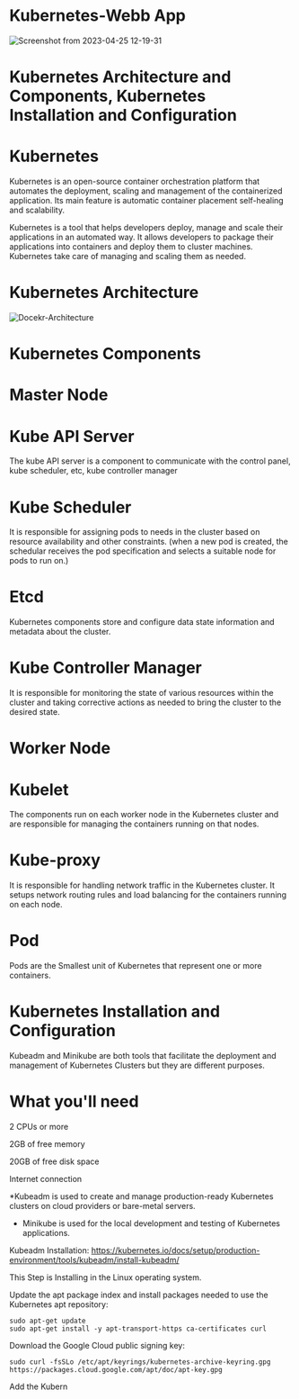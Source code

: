 # Kubernetes-Webb App
![Screenshot from 2023-04-25 12-19-31](https://user-images.githubusercontent.com/100048559/234285495-7925fa63-da51-4020-8fcb-38d18590bfb3.png)

# Kubernetes Architecture and Components, Kubernetes Installation and Configuration


# Kubernetes
Kubernetes is an open-source container orchestration platform that automates the deployment, scaling and management of the containerized application. Its main feature is automatic container placement self-healing and scalability.

Kubernetes is a tool that helps developers deploy, manage and scale their applications in an automated way. It allows developers to package their applications into containers and deploy them to cluster machines. Kubernetes take care of managing and scaling them as needed.

# Kubernetes Architecture
![Docekr-Architecture](https://user-images.githubusercontent.com/100048559/234293589-b218ccfe-86a9-44b6-b973-fecb43329c96.jpeg)

# Kubernetes Components
# Master Node
# Kube API Server
The kube API server is a component to communicate with the control panel, kube scheduler, etc, kube controller manager

# Kube Scheduler
It is responsible for assigning pods to needs in the cluster based on resource availability and other constraints. (when a new pod is created, the schedular receives the pod specification and selects a suitable node for pods to run on.)

# Etcd
Kubernetes components store and configure data state information and metadata about the cluster.

# Kube Controller Manager
It is responsible for monitoring the state of various resources within the cluster and taking corrective actions as needed to bring the cluster to the desired state.

# Worker Node

# Kubelet
The components run on each worker node in the Kubernetes cluster and are responsible for managing the containers running on that nodes.

# Kube-proxy
It is responsible for handling network traffic in the Kubernetes cluster. It setups network routing rules and load balancing for the containers running on each node.

# Pod
Pods are the Smallest unit of Kubernetes that represent one or more containers.

# Kubernetes Installation and Configuration
Kubeadm and Minikube are both tools that facilitate the deployment and management of Kubernetes Clusters but they are different purposes.

# What you'll need
2 CPUs or more

2GB of free memory

20GB of free disk space

Internet connection

*Kubeadm is used to create and manage production-ready Kubernetes clusters on cloud providers or bare-metal servers.

* Minikube is used for the local development and testing of Kubernetes applications.

Kubeadm Installation: https://kubernetes.io/docs/setup/production-environment/tools/kubeadm/install-kubeadm/

This Step is Installing in the Linux operating system.

Update the apt package index and install packages needed to use the Kubernetes apt repository:


    sudo apt-get update
    sudo apt-get install -y apt-transport-https ca-certificates curl
    
    
Download the Google Cloud public signing key:
    
    sudo curl -fsSLo /etc/apt/keyrings/kubernetes-archive-keyring.gpg https://packages.cloud.google.com/apt/doc/apt-key.gpg
Add the Kubern
        

